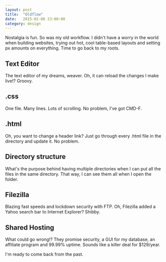 ```yaml
---
layout: post
title:  "Oldflow"
date:   2015-02-08 23:00:00
category: design
---
```


Nostalgia is fun. So was my old workflow. I didn't have a worry in the world when building websites, trying out hot, cool table-based layouts and setting px amounts on everything. Time to go back to my roots.

## Text Editor
The text editor of my dreams, weaver. Oh, it can reload the changes I make live!? Groovy.

## .css
One file. Many lines. Lots of scrolling. No problem, I've got CMD-F. 

## .html
Oh, you want to change a header link? Just go through every .html file in the directory and update it. No problem.

## Directory structure
What's the purpose behind having multiple directories when I can put all the files in the same directory. That way, I can see them all when I open the folder. 

## Filezilla
Blazing fast speeds and lockdown security with FTP. Oh, Filezilla added a Yahoo search bar to Internet Explorer? Shibby.

## Shared Hosting
What could go wrong!? They promise security, a GUI for my database, an affiliate program and 99.99% uptime. Sounds like a killer deal for $129/year.

I'm ready to come back from the past. 

